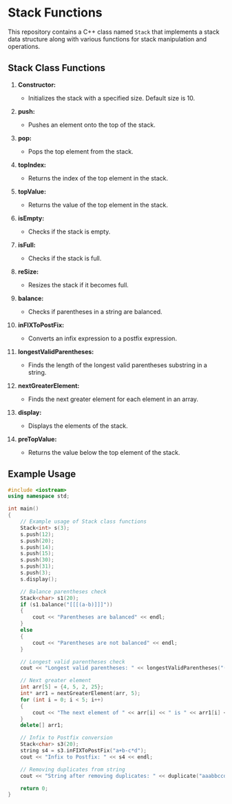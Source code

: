 # Stack Functions

This repository contains a C++ class named `Stack` that implements a stack data structure along with various functions for stack manipulation and operations.

## Stack Class Functions

1. **Constructor:**
   - Initializes the stack with a specified size. Default size is 10.

2. **push:**
   - Pushes an element onto the top of the stack.

3. **pop:**
   - Pops the top element from the stack.

4. **topIndex:**
   - Returns the index of the top element in the stack.

5. **topValue:**
   - Returns the value of the top element in the stack.

6. **isEmpty:**
   - Checks if the stack is empty.

7. **isFull:**
   - Checks if the stack is full.

8. **reSize:**
   - Resizes the stack if it becomes full.

9. **balance:**
   - Checks if parentheses in a string are balanced.

10. **inFIXToPostFix:**
    - Converts an infix expression to a postfix expression.

11. **longestValidParentheses:**
    - Finds the length of the longest valid parentheses substring in a string.

12. **nextGreaterElement:**
    - Finds the next greater element for each element in an array.

13. **display:**
    - Displays the elements of the stack.

14. **preTopValue:**
    - Returns the value below the top element of the stack.

## Example Usage

```cpp
#include <iostream>
using namespace std;

int main()
{
    // Example usage of Stack class functions
    Stack<int> s(3);
    s.push(12);
    s.push(20);
    s.push(14);
    s.push(15);
    s.push(30);
    s.push(31);
    s.push(3);
    s.display();

    // Balance parentheses check
    Stack<char> s1(20);
    if (s1.balance("[[[(a-b)]]]"))
    {
        cout << "Parentheses are balanced" << endl;
    }
    else
    {
        cout << "Parentheses are not balanced" << endl;
    }

    // Longest valid parentheses check
    cout << "Longest valid parentheses: " << longestValidParentheses("(((())((()") << endl;

    // Next greater element
    int arr[5] = {4, 5, 2, 25};
    int* arr1 = nextGreaterElement(arr, 5);
    for (int i = 0; i < 5; i++)
    {
        cout << "The next element of " << arr[i] << " is " << arr1[i] << endl;
    }
    delete[] arr1; 

    // Infix to Postfix conversion
    Stack<char> s3(20);
    string s4 = s3.inFIXToPostFix("a+b-c*d");
    cout << "Infix to Postfix: " << s4 << endl;

    // Removing duplicates from string
    cout << "String after removing duplicates: " << duplicate("aaabbccd") << endl;

    return 0;
}

